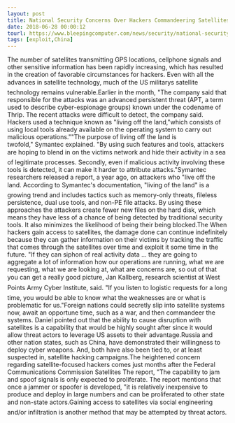 ```yaml
---
layout: post
title: National Security Concerns Over Hackers Commandeering Satellites
date: 2018-06-28 00:00:12
tourl: https://www.bleepingcomputer.com/news/security/national-security-concerns-over-hackers-commandeering-satellites/
tags: [exploit,China]
---
```

The number of satellites transmitting GPS locations, cellphone signals and other sensitive information has been rapidly increasing, which has resulted in the creation of favorable circumstances for hackers. Even with all the advances in satellite technology, much of the US militarys satellite technology remains vulnerable.Earlier in the month, "The company said that responsible for the attacks was an advanced persistent threat (APT, a term used to describe cyber-espionage groups) known under the codename of Thrip. The recent attacks were difficult to detect, the company said. Hackers used a technique known as "living off the land,"which consists of using local tools already available on the operating system to carry out malicious operations.""The purpose of living off the land is twofold," Symantec explained. "By using such features and tools, attackers are hoping to blend in on the victims network and hide their activity in a sea of legitimate processes. Secondly, even if malicious activity involving these tools is detected, it can make it harder to attribute attacks."Symantec researchers released a report, a year ago, on attackers who "live off the land. According to Symantec's documentation, "living of the land" is a growing trend and includes tactics such as memory-only threats, fileless persistence, dual use tools, and non-PE file attacks. By using these approaches the attackers create fewer new files on the hard disk, which means they have less of a chance of being detected by traditional security tools. It also minimizes the likelihood of being their being blocked.The When hackers gain access to satellites, the damage done can continue indefinitely because they can gather information on their victims by tracking the traffic that comes through the satellites over time and exploit it some time in the future. "If they can siphon of real activity data ... they are going to aggregate a lot of information how our operations are running, what we are requesting, what we are looking at, what are concerns are, so out of that you can get a really good picture, Jan Kallberg, research scientist at West Points Army Cyber Institute, said. "If you listen to logistic requests for a long time, you would be able to know what the weaknesses are or what is problematic for us."Foreign nations could secretly slip into satellite systems now, await an opportune time, such as a war, and then commandeer the systems. Daniel pointed out that the ability to cause disruption with satellites is a capability that would be highly sought after since it would allow threat actors to leverage US assets to their advantage.Russia and other nation states, such as China, have demonstrated their willingness to deploy cyber weapons. And, both have also been tied to, or at least suspected in, satellite hacking campaigns.The heightened concern regarding satellite-focused hackers comes just months after the Federal Communications Commission Satellites The report, "The capability to jam and spoof signals is only expected to proliferate. The report mentions that once a jammer or spoofer is developed, "it is relatively inexpensive to produce and deploy in large numbers and can be proliferated to other state and non-state actors.Gaining access to satellites via social engineering and/or infiltration is another method that may be attempted by threat actors.